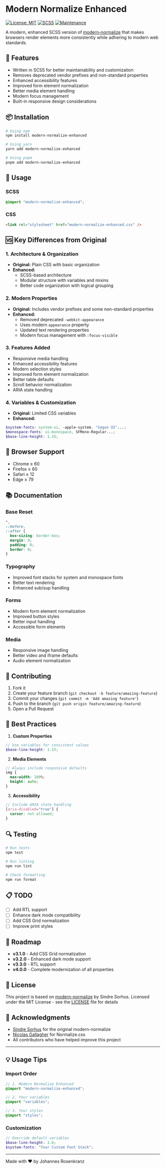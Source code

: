# Modern Normalize Enhanced

[![License: MIT](https://img.shields.io/badge/License-MIT-blue.svg)](https://opensource.org/licenses/MIT)
[![SCSS](https://img.shields.io/badge/SCSS-v3.0.3-pink.svg)]()
[![Maintenance](https://img.shields.io/badge/Maintained%3F-yes-green.svg)]()

A modern, enhanced SCSS version of [modern-normalize](https://github.com/sindresorhus/modern-normalize) that makes browsers render elements more consistently while adhering to modern web standards.

## 🚀 Features

- Written in SCSS for better maintainability and customization
- Removes deprecated vendor prefixes and non-standard properties
- Enhanced accessibility features
- Improved form element normalization
- Better media element handling
- Modern focus management
- Built-in responsive design considerations

## 📦 Installation

```bash
# Using npm
npm install modern-normalize-enhanced

# Using yarn
yarn add modern-normalize-enhanced

# Using pnpm
pnpm add modern-normalize-enhanced
```

## 🔧 Usage

### SCSS

```scss
@import "modern-normalize-enhanced";
```

### CSS

```html
<link rel="stylesheet" href="modern-normalize-enhanced.css" />
```

## 🆚 Key Differences from Original

### 1. Architecture & Organization

- **Original:** Plain CSS with basic organization
- **Enhanced:**
  - SCSS-based architecture
  - Modular structure with variables and mixins
  - Better code organization with logical grouping

### 2. Modern Properties

- **Original:** Includes vendor prefixes and some non-standard properties
- **Enhanced:**
  - Removed deprecated `-webkit-appearance`
  - Uses modern `appearance` property
  - Updated text rendering properties
  - Modern focus management with `:focus-visible`

### 3. Features Added

- Responsive media handling
- Enhanced accessibility features
- Modern selection styles
- Improved form element normalization
- Better table defaults
- Scroll behavior normalization
- ARIA state handling

### 4. Variables & Customization

- **Original:** Limited CSS variables
- **Enhanced:**

```scss
$system-fonts: system-ui, -apple-system, "Segoe UI"...;
$monospace-fonts: ui-monospace, SFMono-Regular...;
$base-line-height: 1.15;
```

## 🎯 Browser Support

- Chrome ≥ 60
- Firefox ≥ 60
- Safari ≥ 12
- Edge ≥ 79

## 📚 Documentation

### Base Reset

```scss
*,
::before,
::after {
  box-sizing: border-box;
  margin: 0;
  padding: 0;
  border: 0;
}
```

### Typography

- Improved font stacks for system and monospace fonts
- Better text rendering
- Enhanced sub/sup handling

### Forms

- Modern form element normalization
- Improved button styles
- Better input handling
- Accessible form elements

### Media

- Responsive image handling
- Better video and iframe defaults
- Audio element normalization

## 🤝 Contributing

1. Fork it
2. Create your feature branch (`git checkout -b feature/amazing-feature`)
3. Commit your changes (`git commit -m 'Add amazing feature'`)
4. Push to the branch (`git push origin feature/amazing-feature`)
5. Open a Pull Request

## 📝 Best Practices

1. **Custom Properties**

```scss
// Use variables for consistent values
$base-line-height: 1.15;
```

2. **Media Elements**

```scss
// Always include responsive defaults
img {
  max-width: 100%;
  height: auto;
}
```

3. **Accessibility**

```scss
// Include ARIA state handling
[aria-disabled="true"] {
  cursor: not-allowed;
}
```

## 🔍 Testing

```bash
# Run tests
npm test

# Run linting
npm run lint

# Check formatting
npm run format
```

## 📋 TODO

- [ ] Add RTL support
- [ ] Enhance dark mode compatibility
- [ ] Add CSS Grid normalization
- [ ] Improve print styles

## 🎯 Roadmap

- **v3.1.0** - Add CSS Grid normalization
- **v3.2.0** - Enhanced dark mode support
- **v3.3.0** - RTL support
- **v4.0.0** - Complete modernization of all properties

## 📜 License

This project is based on [modern-normalize](https://github.com/sindresorhus/modern-normalize) by Sindre Sorhus.
Licensed under the MIT License - see the [LICENSE](LICENSE) file for details

## 🙏 Acknowledgments

- [Sindre Sorhus](https://github.com/sindresorhus) for the original modern-normalize
- [Nicolas Gallagher](https://github.com/necolas) for Normalize.css
- All contributors who have helped improve this project

---

## 💡 Usage Tips

### Import Order

```scss
// 1. Modern Normalize Enhanced
@import "modern-normalize-enhanced";

// 2. Your variables
@import "variables";

// 3. Your styles
@import "styles";
```

### Customization

```scss
// Override default variables
$base-line-height: 1.6;
$system-fonts: "Your Custom Font Stack";
```

---

Made with ❤️ by Johannes Rosenkranz
